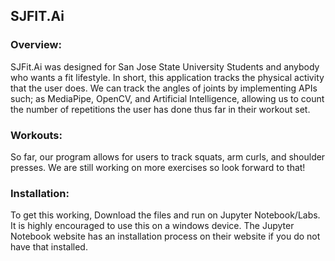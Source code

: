 ## SJFIT.Ai

### Overview:
SJFit.Ai was designed for San Jose State University Students and anybody who wants a fit lifestyle. In short, this application tracks the physical activity that the user does. We can track the angles of joints by implementing APIs such; as MediaPipe, OpenCV, and Artificial Intelligence, allowing us to count the number of repetitions the user has done thus far in their workout set.

### Workouts:
So far, our program allows for users to track squats, arm curls, and shoulder presses. We are still working on more exercises so look forward to that!

### Installation:
To get this working, Download the files and run on Jupyter Notebook/Labs. It is highly encouraged to use this on a windows device. The Jupyter Notebook website has an installation process on their website if you do not have that installed.
